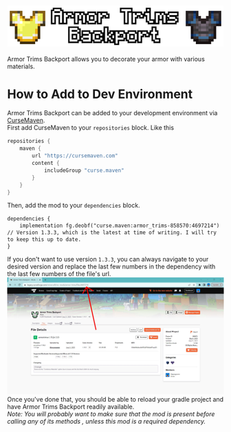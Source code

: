 <div style="align:center"><img src="https://raw.githubusercontent.com/Hipposgrumm/armor-trims/master/images/banner.png" alt="Armor Trims" title="Do you like my white and gold armor trim?"></div><br>
Armor Trims Backport allows you to decorate your armor with various materials.<br>

# How to Add to Dev Environment
Armor Trims Backport can be added to your development environment via [CurseMaven](cursemaven.com).<br>
First add CurseMaven to your `repositories` block. Like this
```gradle
repositories {
	maven {
		url "https://cursemaven.com"
		content {
			includeGroup "curse.maven"
		}
	}
}
```

Then, add the mod to your `dependencies` block.
```
dependencies {
	implementation fg.deobf("curse.maven:armor_trims-858570:4697214") // Version 1.3.3, which is the latest at time of writing. I will try to keep this up to date.
}
```
If you don't want to use version `1.3.3`, you can always navigate to your desired version and replace the last few numbers in the dependency with the last few numbers of the file's url.
<img src="https://raw.githubusercontent.com/Hipposgrumm/armor-trims/master/images/import_tutorial_custom_install.jpg" alt="In case you can't see it, it's the numbers at the end of the url when viewing a file.">
Once you've done that, you should be able to reload your gradle project and have Armor Trims Backport readily available.<br>
<i>Note: You will probably want to make sure that the mod is present before calling any of its methods , unless this mod is a required dependency.</i>
